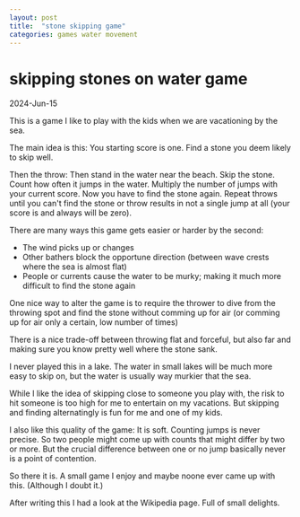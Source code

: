 ```yaml
---
layout: post
title:  "stone skipping game"
categories: games water movement
---
```


# skipping stones on water game

2024-Jun-15

This is a game I like to play with the kids when we are vacationing by the sea.

The main idea is this: You starting score is one. Find a stone you deem likely to skip well.

Then the throw: Then stand in the water near the beach. Skip the stone. Count how often it jumps in the water. Multiply the number of jumps with your current score. Now you have to find the stone again. Repeat throws until you can't find the stone or throw results in not a single jump at all (your score is and always will be zero).

There are many ways this game gets easier or harder by the second:

*    The wind picks up or changes
*    Other bathers block the opportune direction (between wave crests where the sea is almost flat)
*    People or currents cause the water to be murky; making it much more difficult  to find the stone again

One nice way to alter the game is to require the thrower to dive from the throwing spot and find the stone without comming up for air (or comming up for air only a certain, low number of times)

There is a nice trade-off between throwing flat and forceful, but also far and making sure you know pretty well where the stone sank.

I never played this in a lake. The water in small lakes will be much more easy to skip on, but the water is usually way murkier that the sea.

While I like the idea of skipping close to someone you play with, the risk to hit someone is too high for me to entertain on my vacations. But skipping and finding alternatingly is fun for me and one of my kids.

I also like this quality of the game: It is soft. Counting jumps is never precise. So two people might come up with counts that might differ by two or more. But the crucial difference between one or no jump basically never is a point of contention.

So there it is. A small game I enjoy and maybe noone ever came up with this. (Although I doubt it.)

After writing this I had a look at the Wikipedia page. Full of small delights.